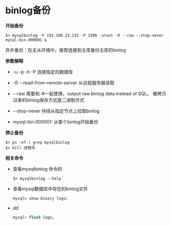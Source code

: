 # binlog备份



**开始备份**

```shell
$> mysqlbinlog -h 192.168.23.132 -P 3306 -uroot -R --raw --stop-never mysql-bin.000001 &
```

异步备份：在主从环境中，推荐连接到主库备份主库的binlog

**参数解释**

* -u -p -h -P 连接指定的数据库

* -R --read-from-remote-server  从远程服务器读取
* --raw   需要和-R一起使用，output raw binlog data instead of SQL。 被拷贝过来的binlog保存方式是二进制方式
* --stop-never  持续从指定节点上拉取binlog
* mysql-bin.000001:  从那个binlog开始备份





**停止备份**

```shell
$> ps -ef | grep mysqlbinlog 
$> kill 进程号
```





**相关命令**

* 查看mysqlbinlog 命令的

  ```shell
  $> mysqlbinlog --help 
  ```

  

* 查看mysql数据库中存在的binlog文件

  ```
  mysql> show binary logs;
  ```

* dd

  ```sql
  mysql> flush logs;
  ```

  